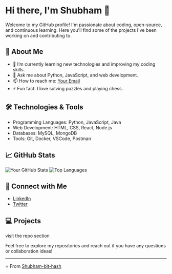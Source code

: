 # Hi there, I'm Shubham 👋

Welcome to my GitHub profile! I'm passionate about coding, open-source, and continuous learning. Here you'll find some of the projects I've been working on and contributing to.

## 🚀 About Me
- 🌱 I’m currently learning new technologies and improving my coding skills.
- 💬 Ask me about Python, JavaScript, and web development.
- 📫 How to reach me: [Your Email](mailto:crypt.4007@proton.me)
- ⚡ Fun fact: I love solving puzzles and playing chess.

## 🛠️ Technologies & Tools
- Programming Languages: Python, JavaScript, Java
- Web Development: HTML, CSS, React, Node.js
- Databases: MySQL, MongoDB
- Tools: Git, Docker, VSCode, Postman

## 📈 GitHub Stats
![Your GitHub Stats](https://github-readme-stats.vercel.app/api?username=Shubham-bit-hash&show_icons=true&theme=radical)
![Top Languages](https://github-readme-stats.vercel.app/api/top-langs/?username=Shubham-bit-hash&layout=compact&theme=radical)

## 🔗 Connect with Me
- [LinkedIn](https://www.linkedin.com/in/shubham-shingare-038636221)
- [Twitter](https://twitter.com/_shubham_s19)

## 💻 Projects
visit the repo section


Feel free to explore my repositories and reach out if you have any questions or collaboration ideas!

---

⭐️ From [Shubham-bit-hash](https://github.com/Shubham-bit-hash)

